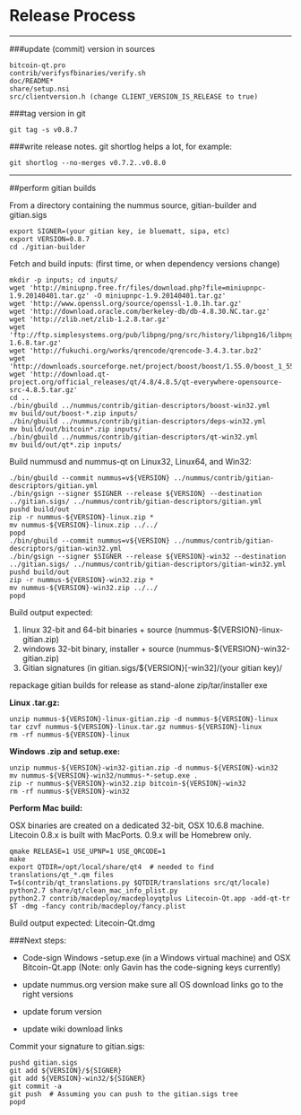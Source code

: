 Release Process
====================

* * *

###update (commit) version in sources


	bitcoin-qt.pro
	contrib/verifysfbinaries/verify.sh
	doc/README*
	share/setup.nsi
	src/clientversion.h (change CLIENT_VERSION_IS_RELEASE to true)

###tag version in git

	git tag -s v0.8.7

###write release notes. git shortlog helps a lot, for example:

	git shortlog --no-merges v0.7.2..v0.8.0

* * *

##perform gitian builds

 From a directory containing the nummus source, gitian-builder and gitian.sigs
  
	export SIGNER=(your gitian key, ie bluematt, sipa, etc)
	export VERSION=0.8.7
	cd ./gitian-builder

 Fetch and build inputs: (first time, or when dependency versions change)

	mkdir -p inputs; cd inputs/
	wget 'http://miniupnp.free.fr/files/download.php?file=miniupnpc-1.9.20140401.tar.gz' -O miniupnpc-1.9.20140401.tar.gz'
	wget 'http://www.openssl.org/source/openssl-1.0.1h.tar.gz'
	wget 'http://download.oracle.com/berkeley-db/db-4.8.30.NC.tar.gz'
	wget 'http://zlib.net/zlib-1.2.8.tar.gz'
	wget 'ftp://ftp.simplesystems.org/pub/libpng/png/src/history/libpng16/libpng-1.6.8.tar.gz'
	wget 'http://fukuchi.org/works/qrencode/qrencode-3.4.3.tar.bz2'
	wget 'http://downloads.sourceforge.net/project/boost/boost/1.55.0/boost_1_55_0.tar.bz2'
	wget 'http://download.qt-project.org/official_releases/qt/4.8/4.8.5/qt-everywhere-opensource-src-4.8.5.tar.gz'
	cd ..
	./bin/gbuild ../nummus/contrib/gitian-descriptors/boost-win32.yml
	mv build/out/boost-*.zip inputs/
	./bin/gbuild ../nummus/contrib/gitian-descriptors/deps-win32.yml
	mv build/out/bitcoin*.zip inputs/
	./bin/gbuild ../nummus/contrib/gitian-descriptors/qt-win32.yml
	mv build/out/qt*.zip inputs/

 Build nummusd and nummus-qt on Linux32, Linux64, and Win32:
  
	./bin/gbuild --commit nummus=v${VERSION} ../nummus/contrib/gitian-descriptors/gitian.yml
	./bin/gsign --signer $SIGNER --release ${VERSION} --destination ../gitian.sigs/ ../nummus/contrib/gitian-descriptors/gitian.yml
	pushd build/out
	zip -r nummus-${VERSION}-linux.zip *
	mv nummus-${VERSION}-linux.zip ../../
	popd
	./bin/gbuild --commit nummus=v${VERSION} ../nummus/contrib/gitian-descriptors/gitian-win32.yml
	./bin/gsign --signer $SIGNER --release ${VERSION}-win32 --destination ../gitian.sigs/ ../nummus/contrib/gitian-descriptors/gitian-win32.yml
	pushd build/out
	zip -r nummus-${VERSION}-win32.zip *
	mv nummus-${VERSION}-win32.zip ../../
	popd

  Build output expected:

  1. linux 32-bit and 64-bit binaries + source (nummus-${VERSION}-linux-gitian.zip)
  2. windows 32-bit binary, installer + source (nummus-${VERSION}-win32-gitian.zip)
  3. Gitian signatures (in gitian.sigs/${VERSION}[-win32]/(your gitian key)/

repackage gitian builds for release as stand-alone zip/tar/installer exe

**Linux .tar.gz:**

	unzip nummus-${VERSION}-linux-gitian.zip -d nummus-${VERSION}-linux
	tar czvf nummus-${VERSION}-linux.tar.gz nummus-${VERSION}-linux
	rm -rf nummus-${VERSION}-linux

**Windows .zip and setup.exe:**

	unzip nummus-${VERSION}-win32-gitian.zip -d nummus-${VERSION}-win32
	mv nummus-${VERSION}-win32/nummus-*-setup.exe .
	zip -r nummus-${VERSION}-win32.zip bitcoin-${VERSION}-win32
	rm -rf nummus-${VERSION}-win32

**Perform Mac build:**

  OSX binaries are created on a dedicated 32-bit, OSX 10.6.8 machine.
  Litecoin 0.8.x is built with MacPorts.  0.9.x will be Homebrew only.

	qmake RELEASE=1 USE_UPNP=1 USE_QRCODE=1
	make
	export QTDIR=/opt/local/share/qt4  # needed to find translations/qt_*.qm files
	T=$(contrib/qt_translations.py $QTDIR/translations src/qt/locale)
	python2.7 share/qt/clean_mac_info_plist.py
	python2.7 contrib/macdeploy/macdeployqtplus Litecoin-Qt.app -add-qt-tr $T -dmg -fancy contrib/macdeploy/fancy.plist

 Build output expected: Litecoin-Qt.dmg

###Next steps:

* Code-sign Windows -setup.exe (in a Windows virtual machine) and
  OSX Bitcoin-Qt.app (Note: only Gavin has the code-signing keys currently)

* update nummus.org version
  make sure all OS download links go to the right versions

* update forum version

* update wiki download links

Commit your signature to gitian.sigs:

	pushd gitian.sigs
	git add ${VERSION}/${SIGNER}
	git add ${VERSION}-win32/${SIGNER}
	git commit -a
	git push  # Assuming you can push to the gitian.sigs tree
	popd

